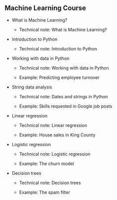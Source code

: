 ## Machine Learning Course

* What is Machine Learning?	

    + Technical note: What is Machine Learning?

* Introduction to Python

    + Technical note: Introduction to Python
  
*	Working with data in Python

    + Technical note: Working with data in Python

    + Example: Predicting employee turnover
  
* String data analysis
    
    + Technical note: Dates and strings in Python
    
    + Example: Skills requested in Google job posts

*	Linear regression

    + Technical note: Linear regression

    + Example: House sales in King County

* Logistic regression

    + Technical note: Logistic regression

    + Example: The churn model

* Decision trees

    + Technical note: Decision trees
  
    + Example: The spam filter
   
    
